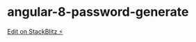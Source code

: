 # angular-8-password-generate

[Edit on StackBlitz ⚡️](https://stackblitz.com/edit/angular-8-password-generate)
